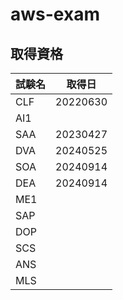 # aws-exam

## 取得資格

|試験名|取得日|
|--|--|
|CLF|20220630|
|AI1||
|SAA|20230427|
|DVA|20240525|
|SOA|20240914|
|DEA|20240914|
|ME1||
|SAP||
|DOP||
|SCS||
|ANS||
|MLS||
